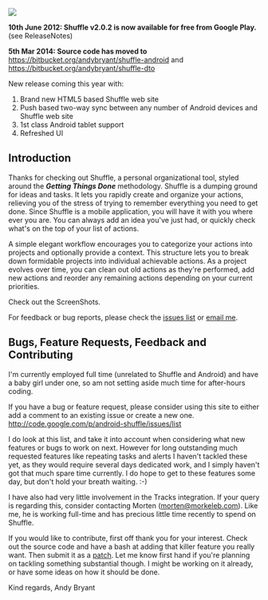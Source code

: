  [![](http://www.android.com/images/brand/android_app_on_play_logo_small.png)](https://play.google.com/store/apps/details?id=org.dodgybits.android.shuffle)

**10th June 2012: Shuffle v2.0.2 is now available for free from Google Play.**  (see ReleaseNotes)

**5th Mar 2014: Source code has moved to** https://bitbucket.org/andybryant/shuffle-android and https://bitbucket.org/andybryant/shuffle-dto

New release coming this year with:
  1. Brand new HTML5 based Shuffle web site
  1. Push based two-way sync between any number of Android devices and Shuffle web site
  1. 1st class Android tablet support
  1. Refreshed UI

## Introduction ##

Thanks for checking out Shuffle, a personal organizational tool, styled around the _**Getting Things Done**_ methodology. Shuffle is a dumping ground for ideas and tasks. It lets you rapidly create and organize your actions, relieving you of the stress of trying to remember everything you need to get done. Since Shuffle is a mobile application, you will have it with you where ever you are. You can always add an idea you've just had, or quickly check what's on the top of your list of actions.

A simple elegant workflow encourages you to categorize your actions into projects and optionally provide a context. This structure lets you to break down formidable projects into individual achievable actions.  As a project evolves over time, you can clean out old actions as they're performed, add new actions and reorder any remaining actions depending on your current priorities.

Check out the ScreenShots.

For feedback or bug reports, please check the [issues list](http://code.google.com/p/android-shuffle/issues/list) or [email me](mailto:andy@dodgybits.org).

## Bugs, Feature Requests, Feedback and Contributing ##

I'm currently employed full time (unrelated to Shuffle and Android) and have a baby girl under one, so am not setting aside much time for after-hours coding.

If you have a bug or feature request, please consider using this site to either add a comment to an existing issue or create a new one. http://code.google.com/p/android-shuffle/issues/list

I do look at this list, and take it into account when considering what new features or bugs to work on next. However for long outstanding much requested features like repeating tasks and alerts I haven't tackled these yet, as they would require several days dedicated work, and I simply haven't got that much spare time currently. I do hope to get to these features some day, but don't hold your breath waiting. :-)

I have also had very little involvement in the Tracks integration. If your query is regarding this, consider contacting Morten (morten@morkeleb.com). Like me, he is working full-time and has precious little time recently to spend on Shuffle.

If you would like to contribute, first off thank you for your interest. Check out the source code and have a bash at adding that killer feature you really want. Then submit it as a [patch](http://ariejan.net/2007/07/03/how-to-create-and-apply-a-patch-with-subversion/). Let me know first hand if you're planning on tackling something substantial though. I might be working on it already, or have some ideas on how it should be done.

Kind regards,
Andy Bryant